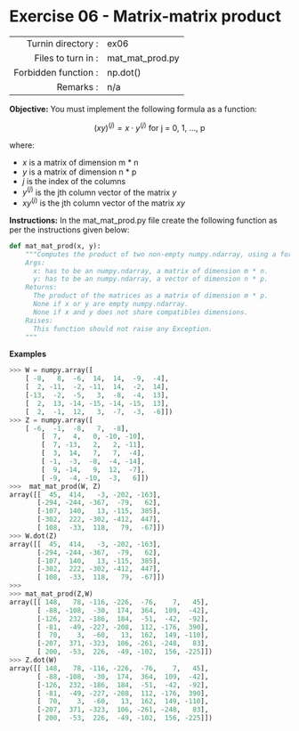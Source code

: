 # Exercise 06 - Matrix-matrix product

|                         |                    |
| -----------------------:| ------------------ |
|   Turnin directory :    |  ex06              |
|   Files to turn in :    |  mat_mat_prod.py   |
|   Forbidden function :  |  np.dot()          |
|   Remarks :             |  n/a               |

**Objective:**
You must implement the following formula as a function:  
  
$$
(xy)^{(j)} =  x \cdot y^{(j)} \text{ for j = 0, 1, ..., p}
$$

where:  
- $x$ is a matrix of dimension m * n
- $y$ is a matrix of dimension n * p
- $j$ is the index of the columns
- $y^{(j)}$ is the jth column vector of the matrix $y$
- $xy^{(j)}$ is the jth column vector of the matrix $xy$

**Instructions:**
In the mat_mat_prod.py file create the following function as per the instructions given below:
```python
def mat_mat_prod(x, y):
    """Computes the product of two non-empty numpy.ndarray, using a for-loop. The two arrays must have compatible dimensions.
    Args:
      x: has to be an numpy.ndarray, a matrix of dimension m * n.
      y: has to be an numpy.ndarray, a vector of dimension n * p.
    Returns:
      The product of the matrices as a matrix of dimension m * p.
      None if x or y are empty numpy.ndarray.
      None if x and y does not share compatibles dimensions.
    Raises:
      This function should not raise any Exception.
    """
```

**Examples**
```python
>>> W = numpy.array([
	[ -8,   8,  -6,  14,  14,  -9,  -4],
	[  2, -11,  -2, -11,  14,  -2,  14],
	[-13,  -2,  -5,   3,  -8,  -4,  13],
	[  2,  13, -14, -15, -14, -15,  13],
	[  2,  -1,  12,   3,  -7,  -3,  -6]])
>>> Z = numpy.array([
	[ -6,  -1,  -8,   7,  -8],
        [  7,   4,   0, -10, -10],
        [  7, -13,   2,   2, -11],
        [  3,  14,   7,   7,  -4],
        [ -1,  -3,  -8,  -4, -14],
        [  9, -14,   9,  12,  -7],
        [ -9,  -4, -10,  -3,   6]])
>>>  mat_mat_prod(W, Z)
array([[  45,  414,   -3, -202, -163],
       [-294, -244, -367,  -79,   62],
       [-107,  140,   13, -115,  385],
       [-302,  222, -302, -412,  447],
       [ 108,  -33,  118,   79,  -67]])
>>> W.dot(Z)
array([[  45,  414,   -3, -202, -163],
       [-294, -244, -367,  -79,   62],
       [-107,  140,   13, -115,  385],
       [-302,  222, -302, -412,  447],
       [ 108,  -33,  118,   79,  -67]]) 
>>>
>>> mat_mat_prod(Z,W)
array([[ 148,   78, -116, -226,  -76,    7,   45],
       [ -88, -108,  -30,  174,  364,  109,  -42],
       [-126,  232, -186,  184,  -51,  -42,  -92],
       [ -81,  -49, -227, -208,  112, -176,  390],
       [  70,    3,  -60,   13,  162,  149, -110],
       [-207,  371, -323,  106, -261, -248,   83],
       [ 200,  -53,  226,  -49, -102,  156, -225]])
>>> Z.dot(W)
array([[ 148,   78, -116, -226,  -76,    7,   45],
       [ -88, -108,  -30,  174,  364,  109,  -42],
       [-126,  232, -186,  184,  -51,  -42,  -92],
       [ -81,  -49, -227, -208,  112, -176,  390],
       [  70,    3,  -60,   13,  162,  149, -110],
       [-207,  371, -323,  106, -261, -248,   83],
       [ 200,  -53,  226,  -49, -102,  156, -225]])
```
